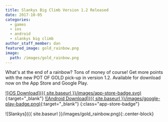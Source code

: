 ```yaml
---
title: Slankys Big Climb Version 1.2 Released
date: 2017-10-05
categories:
  - games
  - ios
  - android
  - slankys big climb
author_staff_member: dan
featured_image: gold_rainbow.png
image:
  path: /images/gold_rainbow.png
---
```


What's at the end of a rainbow? Tons of money of course! Get more points with the new POT OF GOLD pick-up in version 1.2. Available for download now on the App Store and Google Play.

[![iOS Download]({{ site.baseurl }}/images/app-store-badge.svg)](https://itunes.apple.com/us/app/slankys-big-climb-endless-run/id1280790074?mt=8){:target="_blank"}
[![Android Download]({{ site.baseurl }}/images/google-play-badge.png)](https://play.google.com/store/apps/details?id=com.base11studios.infiniteclimb&hl=en){:target="_blank"}
{:class="app-store-badge"}

![Slankys]({{ site.baseurl }}/images/gold_rainbow.png){:.center-block}
